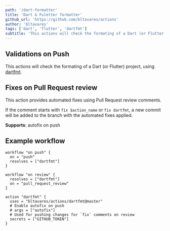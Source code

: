 ```yaml
---
path: '/dart-formatter'
title: 'Dart & Fuletter formatter'
github_url: 'https://github.com/bltavares/actions'
author: 'bltavares'
tags: ['dart', 'flutter', 'dartfmt']
subtitle: 'This actions will check the formating of a Dart (or Flutter) project, using dartfmt.'
---
```


## Validations on Push

This actions will check the formating of a Dart (or Flutter) project,
using [dartfmt](https://github.com/dart-lang/dart_style).

## Fixes on Pull Request review

This action provides automated fixes using Pull Request review comments.

If the comment starts with `fix $action_name` or `fix dartfmt`, a new commit
will be added to the branch with the automated fixes applied.

**Supports**: autofix on push

## Example workflow

```hcl
workflow "on push" {
  on = "push"
  resolves = ["dartfmt"]
}

workflow "on review" {
  resolves = ["dartfmt"]
  on = "pull_request_review"
}

action "dartfmt" {
  uses = "bltavares/actions/dartfmt@master"
  # Enable autofix on push
  # args = ["autofix"]
  # Used for pushing changes for `fix` comments on review
  secrets = ["GITHUB_TOKEN"]
}
```
